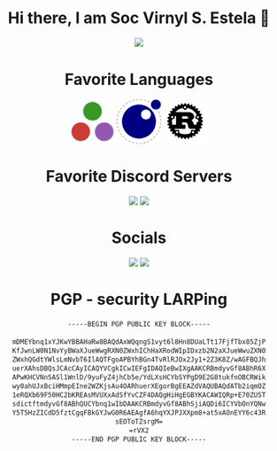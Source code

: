 
<h1 align="center">Hi there, I am Soc Virnyl S. Estela 👋</h1>
<div align="center">
<img src="https://user-images.githubusercontent.com/66054069/159101138-67ff5ecd-0a69-4d55-a91c-ceb0ee046a72.gif"></img>
</div>
<h1 align="center">Favorite Languages</h1>
<div align="center">
<a href="https://julialang.org"><img height="80px" src="https://raw.githubusercontent.com/devicons/devicon/master/icons/julia/julia-original.svg"></a>
<a href="http://www.lua.org/"><img height="80px" src="https://raw.githubusercontent.com/devicons/devicon/master/icons/lua/lua-original.svg"></a>
<a href="http://rust-lang.org"><img height="80px" src="https://raw.githubusercontent.com/devicons/devicon/master/icons/rust/rust-plain.svg"></a>
</div>
<h1 align="center">Favorite Discord Servers</h1>
<p align="center">
<a href="https://discord.com/invite/python"><img src="https://img.shields.io/badge/Python-Discord-informational?style=for-the-badge&logo=discord" /></a>
<a href="https://discord.gg/fvk9Ur7cy9"><img src="https://img.shields.io/badge/Julia-Discord-informational?style=for-the-badge&logo=discord" /></a>
</p>

<h1 align="center">Socials</h1>
<div align="center">
<a href="https://twitter.com/uncomfyhalo"><img src="https://img.shields.io/badge/Twitter-Follow-blue?style=for-the-badge&logo=twitter" /></a>
<a href="https://dev.to/uncomfyhalomacro"><img src="https://img.shields.io/badge/DEV.TO-uncomfyhalomacro-grey?logoColor=fbf1c7&color=fbf1c7&logo=dev.to&style=for-the-badge" /></a>
</div>

<h1 align="center">PGP - security LARPing</h1>

<div align="center">

```
-----BEGIN PGP PUBLIC KEY BLOCK-----

mDMEYbnq1xYJKwYBBAHaRw8BAQdAxWQqngS1vyt6l8Hn8DUaLTt17FjfTbx85ZjP
KfJwnLW0N1NvYyBWaXJueWwgRXN0ZWxhIChHaXRodWIpIDxzb2N2aXJueWwuZXN0
ZWxhQGdtYWlsLmNvbT6IlAQTFgoAPBYhBGn4TvRlRJOx2Jy1+2Z3K8Z/wAGFBQJh
uerXAhsDBQsJCAcCAyICAQYVCgkICwIEFgIDAQIeBwIXgAAKCRBmdyvGf8ABhR6X
APwKHCVNnSASl1WnlD/9yuFyZ4jhCb5e/YdLXsHCYbSYPgD9E2G8tukfnOBCRWik
wy0ahUJxBciHMmpEIne2WZKjsAu4OARhuerXEgorBgEEAZdVAQUBAQdATb2iqmOZ
1eRQXb69F50HC2bKREAsMVUXxAdSfYvCZF4DAQgHiHgEGBYKACAWIQRp+E70ZUST
sdictftmdyvGf8ABhQUCYbnq1wIbDAAKCRBmdyvGf8ABhSjiAQDi6ICYVbOnYQNw
Y5T5HzZICdD5fztCgqFBkGYJwG0R6AEAgfA6hqYXJPJXXpm8+at5xAOnEYY6c43R
sEOToTZsrgM=
=rVX2
-----END PGP PUBLIC KEY BLOCK-----
```

</div>
